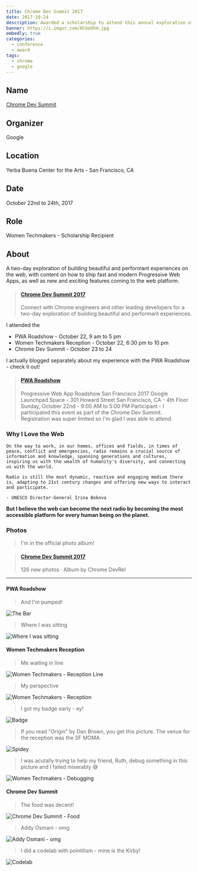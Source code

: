 ```yaml
---
title: Chrome Dev Summit 2017
date: 2017-10-24
description: Awarded a scholarship to attend this annual exploration of the latest and greatest in web.
banner: https://i.imgur.com/NlboOhH.jpg
embedly: true
categories:
  - conference
  - award
tags:
  - chrome
  - google
---
```


## Name

[Chrome Dev Summit](//developer.chrome.com/devsummit/)

## Organizer

Google

## Location

Yerba Buena Center for the Arts - San Francisco, CA

## Date

October 22nd to 24th, 2017

## Role

Women Techmakers - Scholarship Recipient

## About

A two-day exploration of building beautiful and performant experiences on the web, with content on how to ship fast and modern Progressive Web Apps, as well as new and exciting features coming to the web platform.

<blockquote class="embedly-card"><h4><a href="https://developer.chrome.com/devsummit/">Chrome Dev Summit 2017</a></h4><p>Connect with Chrome engineers and other leading developers for a two-day exploration of building beautiful and performant experiences.</p></blockquote>

I attended the

* PWA Roadshow - October 22, 9 am to 5 pm
* Women Techmakers Reception - October 22, 6:30 pm to 10 pm
* Chrome Dev Summit - October 23 to 24

I actually blogged separately about my experience with the PWA Roadshow - check it out!

<blockquote class="embedly-card"><h4><a href="https://fvcproductions.com/2017/10/22/pwa-roadshow/">PWA Roadshow</a></h4><p>Progressive Web App Roadshow San Francisco 2017 Google Launchpad Space - 301 Howard Street San Francisco, CA - 4th Floor Sunday, October 22nd - 9:00 AM to 5:00 PM Participant - I participated this event as part of the Chrome Dev Summit. Registration was super limited so I'm glad I was able to attend.</p></blockquote>

### Why I Love the Web

```text
On the way to work, in our homes, offices and fields, in times of peace, conflict and emergencies, radio remains a crucial source of information and knowledge, spanning generations and cultures, inspiring us with the wealth of humanity's diversity, and connecting us with the world.

Radio is still the most dynamic, reactive and engaging medium there is, adapting to 21st century changes and offering new ways to interact and participate.

- UNESCO Director-General Irina Bokova
```

**But I believe the web can become the next radio by becoming the most accessible platform for every human being on the planet.**

### Photos

> I'm in the official photo album!

<blockquote class="embedly-card"><h4><a href="https://photos.google.com/share/AF1QipMz3dpIjH7jXP2iWFk0WG23P8sdYZZxr6-qNLtaS5nj32VvCMCmUXuoj2Ug3LxPtg?key=YmFKYU0wR1hMN3l5ZlFEcy1YY0pYR3RLRWNwQXJ3">Chrome Dev Summit 2017</a></h4><p>126 new photos · Album by Chrome DevRel</p></blockquote>

---

#### PWA Roadshow

> And I'm pumped!

![The Bar](https://i.imgur.com/VMhsM6T.jpg)

> Where I was sitting

![Where I was sitting](https://i.imgur.com/tmjYbEF.jpg)

#### Women Techmakers Reception

> Me waiting in line

![Women Techmakers - Reception Line](https://i.imgur.com/46glqAL.jpg)

> My perspective

![Women Techmakers - Reception](https://i.imgur.com/npzivjc.jpg)

> I got my badge early - ey!

![Badge](https://i.imgur.com/irZ3V1w.jpg)

> If you read "Origin" by Dan Brown, you get this picture. The venue for the reception was the SF MOMA.

![Spidey](https://i.imgur.com/MWjFLJ7.jpg)

> I was acutally trying to help my friend, Ruth, debug something in this picture and I failed miserably 😅️

![Women Techmakers - Debugging](https://i.imgur.com/iaHpCDg.jpg)

#### Chrome Dev Summit

> The food was decent!

![Chrome Dev Summit - Food](https://i.imgur.com/tlevqWj.jpg)

> Addy Osmani - omg

![Addy Osmani - omg](https://i.imgur.com/IZXkMRK.jpg)

> I did a codelab with pointilism - mine is the Kirby!

![Codelab](https://i.imgur.com/NlboOhH.jpg)
